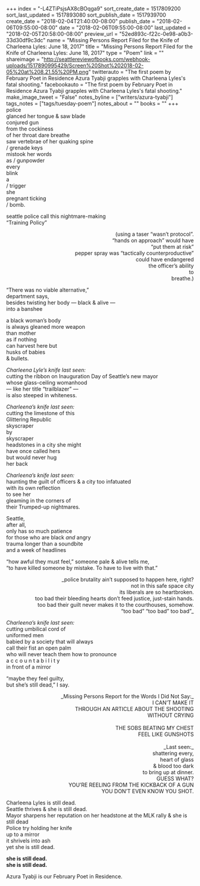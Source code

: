 +++
index = "-L4ZTiPsjsAX8cBOqga9"
sort_create_date = 1517809200
sort_last_updated = 1517893080
sort_publish_date = 1517939700
create_date = "2018-02-04T21:40:00-08:00"
publish_date = "2018-02-06T09:55:00-08:00"
date = "2018-02-06T09:55:00-08:00"
last_updated = "2018-02-05T20:58:00-08:00"
preview_url = "52ed893c-f22c-0e98-a0b3-33d30df9c3dc"
name = "Missing Persons Report Filed for the Knife of Charleena Lyles: June 18, 2017"
title = "Missing Persons Report Filed for the Knife of Charleena Lyles: June 18, 2017"
type = "Poem"
link = ""
shareimage = "http://seattlereviewofbooks.com/webhook-uploads/1517890995429/Screen%20Shot%202018-02-05%20at%208.21.55%20PM.png"
twitterauto = "The first poem by February Poet in Residence Azura Tyabji grapples with Charleena Lyles's fatal shooting."
facebookauto = "The first poem by February Poet in Residence Azura Tyabji grapples with Charleena Lyles's fatal shooting."
make_image_tweet = "False"
notes_byline = ["writers/azura-tyabji"]
tags_notes = ["tags/tuesday-poem"]
notes_about = ""
books = ""
+++
police<br>
glanced her tongue &amp; saw blade<br>
conjured gun<br>
from the cockiness<br>
of her throat dare breathe<br>
saw vertebrae of her quaking spine<br>
/ grenade keys<br> 
mistook her words<br>
as / gunpowder<br>
every<br>
blink<br>
a<br>
/ trigger<br>
she<br>
pregnant ticking<br>
/ bomb.

seattle police call this nightmare-making<br>
“Training Policy”

<p style="text-align:right">
(using a taser “wasn’t protocol”.<br>
“hands on approach” would have<br>
“put them at risk”<br>
pepper spray was “tactically counterproductive”<br>
could have endangered<br>
the officer’s ability<br>
to<br>
breathe.)
</p>

“There was no viable alternative,”<br>
department says,<br>
besides twisting her body &mdash; black &amp; alive &mdash;<br>
into a banshee

a black woman’s body<br>
is always gleaned more weapon<br>
than mother<br>
as if nothing<br>
can harvest here but<br>
husks of babies<br>
&amp; bullets.

_Charleena Lyle’s knife last seen:_<br>
cutting the ribbon on Inauguration Day of Seattle’s new mayor<br>
whose glass-ceiling womanhood<br>
&mdash; like her title “trailblazer” &mdash;<br>
is also steeped in whiteness.

_Charleena’s knife last seen:_<br>
cutting the limestone of this<br>
Glittering Republic<br>
skyscraper<br>
by<br>
skyscraper<br>
headstones in a city she might<br>
have once called hers<br>
but would never hug<br>
her back

_Charleena’s knife last seen:_<br>
haunting the guilt of officers &amp; a city too infatuated<br>
with its own reflection<br>
to see her<br>
gleaming in the corners of<br>
their Trumped-up nightmares.

Seattle,<br>
after all,<br>
only has so much patience<br>
for those who are black _and_ angry<br>
trauma longer than a soundbite<br>
and a week of headlines

“how awful they must feel,” someone pale &amp; alive tells me,<br>
“to have killed someone by mistake. To have to live with that.”

<p style="text-align:right">
_police brutality ain’t supposed to happen here, right?<br>
not in this safe space city<br>
its liberals are so heartbroken.<br>
too bad their bleeding hearts don’t feed justice, just-stain hands.<br>
too bad their guilt never makes it to the courthouses, somehow.<br>
“too bad” “too bad” too bad”_</p>
   
_Charleena’s knife last seen:_<br>
cutting umbilical cord of<br>
uniformed men<br>
babied by a society that will always<br>
call their fist an open palm<br>
who will never teach them how to pronounce<br>
a c c o u n t a b i l i t y<br>
in front of a mirror

“maybe they feel guilty,<br>
but she’s still dead,” I say.

<p style="text-align:right">
_Missing Persons Report for the Words I Did Not Say:_<br>
I CAN’T MAKE IT<br>
THROUGH AN ARTICLE ABOUT THE SHOOTING<br>
WITHOUT CRYING<br><br>
THE SOBS BEATING MY CHEST<br>
FEEL LIKE GUNSHOTS<br><br>
_Last seen:_<br>
shattering every,<br>
heart of glass<br> 
&amp; blood too dark<br>
to bring up at dinner.<br>
GUESS WHAT?<br>
YOU’RE REELING FROM THE KICKBACK OF A GUN<br>
YOU DON’T EVEN KNOW YOU SHOT.
</p>

Charleena Lyles is still dead.<br>
Seattle thrives &amp; she is still dead.<br>
Mayor sharpens her reputation on her headstone at the MLK rally &amp; she is still dead<br> 
Police try holding her knife<br>
up to a mirror<br>
it shrivels into ash<br>
yet she is still dead.

**she is still dead.<br>
she is still dead.**

<div class="poem-footer">Azura Tyabji is our February Poet in Residence.</div>